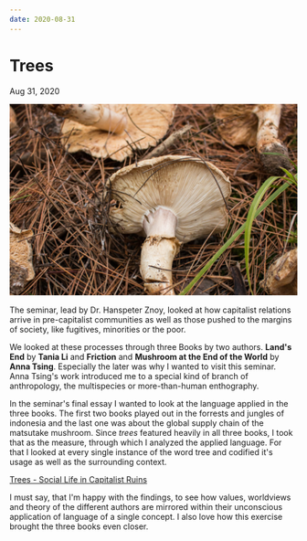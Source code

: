 ```yaml
---
date: 2020-08-31
---
```

# Trees
Aug 31, 2020

![Matsutake-Hunt-2019-How-to-Hunt-Matsutake-in-the-Midwest-3-2](/assets/images/Matsutake-Hunt-2019-How-to-Hunt-Matsutake-in-the-Midwest-3-2.jpg)

The seminar, lead by Dr. Hanspeter Znoy, looked at how capitalist relations arrive in pre-capitalist communities as well as those pushed to the margins of society, like fugitives, minorities or the poor.

We looked at these processes through three Books by two authors. **Land's End** by **Tania Li** and **Friction** and **Mushroom at the End of the World** by **Anna Tsing**. Especially the later was why I wanted to visit this seminar. Anna Tsing's work introduced me to a special kind of branch of anthropology, the multispecies or more-than-human enthography.

In the seminar's final essay I wanted to look at the language applied in the three books. The first two books played out in the forrests and jungles of indonesia and the last one was about the global supply chain of the matsutake mushroom. Since *trees* featured heavily in all three books, I took that as the measure, through which I analyzed the applied language. For that I looked at every single instance of the word tree and codified it's usage as well as the surrounding context.

[Trees - Social Life in Capitalist Ruins](/assets/files/Trees%20-%20Social%20Life%20in%20Capitalist%20Ruins.pdf)

I must say, that I'm happy with the findings, to see how values, worldviews and theory of the different authors are mirrored within their unconscious application of language of a single concept. I also love how this exercise brought the three books even closer.